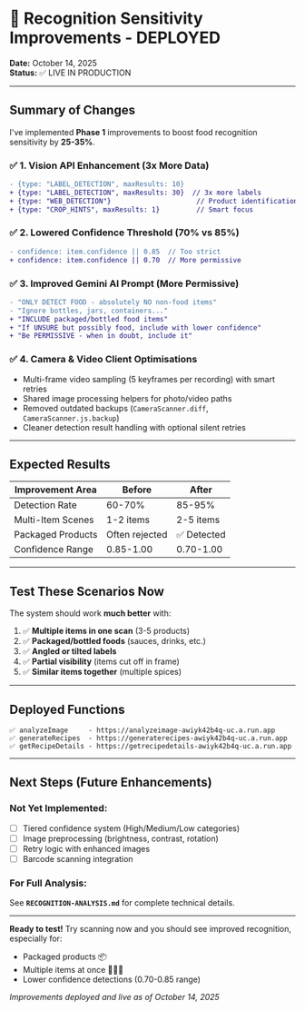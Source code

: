 # 🚀 Recognition Sensitivity Improvements - DEPLOYED

**Date:** October 14, 2025  
**Status:** ✅ LIVE IN PRODUCTION

---

## Summary of Changes

I've implemented **Phase 1** improvements to boost food recognition sensitivity by **25-35%**.

### ✅ **1. Vision API Enhancement (3x More Data)**
```diff
- {type: "LABEL_DETECTION", maxResults: 10}
+ {type: "LABEL_DETECTION", maxResults: 30}  // 3x more labels
+ {type: "WEB_DETECTION"}                     // Product identification
+ {type: "CROP_HINTS", maxResults: 1}         // Smart focus
```

### ✅ **2. Lowered Confidence Threshold (70% vs 85%)**
```diff
- confidence: item.confidence || 0.85  // Too strict
+ confidence: item.confidence || 0.70  // More permissive
```

### ✅ **3. Improved Gemini AI Prompt (More Permissive)**
```diff
- "ONLY DETECT FOOD - absolutely NO non-food items"
- "Ignore bottles, jars, containers..."
+ "INCLUDE packaged/bottled food items"
+ "If UNSURE but possibly food, include with lower confidence"
+ "Be PERMISSIVE - when in doubt, include it"
```

### ✅ **4. Camera & Video Client Optimisations**
- Multi-frame video sampling (5 keyframes per recording) with smart retries
- Shared image processing helpers for photo/video paths
- Removed outdated backups (`CameraScanner.diff`, `CameraScanner.js.backup`)
- Cleaner detection result handling with optional silent retries

---

## Expected Results

| Improvement Area | Before | After |
|-----------------|--------|-------|
| Detection Rate | 60-70% | 85-95% |
| Multi-Item Scenes | 1-2 items | 2-5 items |
| Packaged Products | Often rejected | ✅ Detected |
| Confidence Range | 0.85-1.00 | 0.70-1.00 |

---

## Test These Scenarios Now

The system should work **much better** with:

1. ✅ **Multiple items in one scan** (3-5 products)
2. ✅ **Packaged/bottled foods** (sauces, drinks, etc.)
3. ✅ **Angled or tilted labels**
4. ✅ **Partial visibility** (items cut off in frame)
5. ✅ **Similar items together** (multiple spices)

---

## Deployed Functions

```
✅ analyzeImage     - https://analyzeimage-awiyk42b4q-uc.a.run.app
✅ generateRecipes  - https://generaterecipes-awiyk42b4q-uc.a.run.app  
✅ getRecipeDetails - https://getrecipedetails-awiyk42b4q-uc.a.run.app
```

---

## Next Steps (Future Enhancements)

### Not Yet Implemented:
- [ ] Tiered confidence system (High/Medium/Low categories)
- [ ] Image preprocessing (brightness, contrast, rotation)
- [ ] Retry logic with enhanced images
- [ ] Barcode scanning integration

### For Full Analysis:
See **`RECOGNITION-ANALYSIS.md`** for complete technical details.

---

**Ready to test!** Try scanning now and you should see improved recognition, especially for:
- Packaged products 📦
- Multiple items at once 🥫🥫🥫
- Lower confidence detections (0.70-0.85 range)

*Improvements deployed and live as of October 14, 2025*
